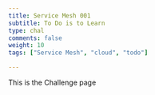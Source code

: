 ```yaml
---
title: Service Mesh 001
subtitle: To Do is to Learn
type: chal
comments: false
weight: 10
tags: ["Service Mesh", "cloud", "todo"]

---
```

This is the Challenge page
